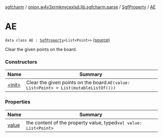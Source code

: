 [sgfcharm](../../../index.md) / [onion.w4v3xrmknycexlsd.lib.sgfcharm.parse](../../index.md) / [SgfProperty](../index.md) / [AE](./index.md)

# AE

`data class AE : `[`SgfProperty`](../index.md)`<List<Point>>` [(source)](https://github.com/w4v3/sgfcharm/tree/master/sgfcharm/src/main/java/onion/w4v3xrmknycexlsd/lib/sgfcharm/parse/SgfTree.kt#L81)

Clear the given points on the board.

### Constructors

| Name | Summary |
|---|---|
| [&lt;init&gt;](-init-.md) | Clear the given points on the board.`AE(value: List<Point> = List(mutableListOf()))` |

### Properties

| Name | Summary |
|---|---|
| [value](value.md) | the content of the property value, typed`val value: List<Point>` |
